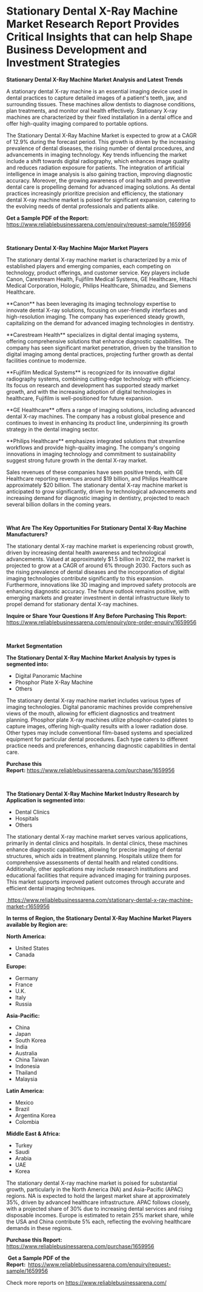 <p><h1>Stationary Dental X-Ray Machine Market Research Report Provides Critical Insights that can help Shape Business Development and Investment Strategies</h1></p><p><strong>Stationary Dental X-Ray Machine Market Analysis and Latest Trends</strong></p>
<p><p>A stationary dental X-ray machine is an essential imaging device used in dental practices to capture detailed images of a patient's teeth, jaw, and surrounding tissues. These machines allow dentists to diagnose conditions, plan treatments, and monitor oral health effectively. Stationary X-ray machines are characterized by their fixed installation in a dental office and offer high-quality imaging compared to portable options. </p><p>The Stationary Dental X-Ray Machine Market is expected to grow at a CAGR of 12.9% during the forecast period. This growth is driven by the increasing prevalence of dental diseases, the rising number of dental procedures, and advancements in imaging technology. Key trends influencing the market include a shift towards digital radiography, which enhances image quality and reduces radiation exposure for patients. The integration of artificial intelligence in image analysis is also gaining traction, improving diagnostic accuracy. Moreover, the growing awareness of oral health and preventive dental care is propelling demand for advanced imaging solutions. As dental practices increasingly prioritize precision and efficiency, the stationary dental X-ray machine market is poised for significant expansion, catering to the evolving needs of dental professionals and patients alike.</p></p>
<p><strong>Get a Sample PDF of the Report:&nbsp;</strong> <a href="https://www.reliablebusinessarena.com/enquiry/request-sample/1659956?utm_campaign=2928&utm_medium=2&utm_source=Github&utm_content=ia&utm_term=29032025&utm_id=stationary-dental-x-ray-machine">https://www.reliablebusinessarena.com/enquiry/request-sample/1659956</a></p>
<p>&nbsp;</p>
<p><strong>Stationary Dental X-Ray Machine Major Market Players</strong></p>
<p><p>The stationary dental X-ray machine market is characterized by a mix of established players and emerging companies, each competing on technology, product offerings, and customer service. Key players include Canon, Carestream Health, Fujifilm Medical Systems, GE Healthcare, Hitachi Medical Corporation, Hologic, Philips Healthcare, Shimadzu, and Siemens Healthcare.</p><p>**Canon** has been leveraging its imaging technology expertise to innovate dental X-ray solutions, focusing on user-friendly interfaces and high-resolution imaging. The company has experienced steady growth, capitalizing on the demand for advanced imaging technologies in dentistry.</p><p>**Carestream Health** specializes in digital dental imaging systems, offering comprehensive solutions that enhance diagnostic capabilities. The company has seen significant market penetration, driven by the transition to digital imaging among dental practices, projecting further growth as dental facilities continue to modernize.</p><p>**Fujifilm Medical Systems** is recognized for its innovative digital radiography systems, combining cutting-edge technology with efficiency. Its focus on research and development has supported steady market growth, and with the increasing adoption of digital technologies in healthcare, Fujifilm is well-positioned for future expansion.</p><p>**GE Healthcare** offers a range of imaging solutions, including advanced dental X-ray machines. The company has a robust global presence and continues to invest in enhancing its product line, underpinning its growth strategy in the dental imaging sector.</p><p>**Philips Healthcare** emphasizes integrated solutions that streamline workflows and provide high-quality imaging. The company's ongoing innovations in imaging technology and commitment to sustainability suggest strong future growth in the dental X-ray market.</p><p>Sales revenues of these companies have seen positive trends, with GE Healthcare reporting revenues around $19 billion, and Philips Healthcare approximately $20 billion. The stationary dental X-ray machine market is anticipated to grow significantly, driven by technological advancements and increasing demand for diagnostic imaging in dentistry, projected to reach several billion dollars in the coming years.</p></p>
<p>&nbsp;</p>
<p><strong>What Are The Key Opportunities For Stationary Dental X-Ray Machine Manufacturers?</strong></p>
<p><p>The stationary dental X-ray machine market is experiencing robust growth, driven by increasing dental health awareness and technological advancements. Valued at approximately $1.5 billion in 2022, the market is projected to grow at a CAGR of around 6% through 2030. Factors such as the rising prevalence of dental diseases and the incorporation of digital imaging technologies contribute significantly to this expansion. Furthermore, innovations like 3D imaging and improved safety protocols are enhancing diagnostic accuracy. The future outlook remains positive, with emerging markets and greater investment in dental infrastructure likely to propel demand for stationary dental X-ray machines.</p></p>
<p><strong>Inquire or Share Your Questions If Any Before Purchasing This Report:</strong> <a href="https://www.reliablebusinessarena.com/enquiry/pre-order-enquiry/1659956?utm_campaign=2928&utm_medium=2&utm_source=Github&utm_content=ia&utm_term=29032025&utm_id=stationary-dental-x-ray-machine">https://www.reliablebusinessarena.com/enquiry/pre-order-enquiry/1659956</a></p>
<p>&nbsp;</p>
<p><strong>Market Segmentation</strong></p>
<p><strong>The Stationary Dental X-Ray Machine Market Analysis by types is segmented into:</strong></p>
<p><ul><li>Digital Panoramic Machine</li><li>Phosphor Plate X-Ray Machine</li><li>Others</li></ul></p>
<p><p>The stationary dental X-ray machine market includes various types of imaging technologies. Digital panoramic machines provide comprehensive views of the mouth, allowing for efficient diagnostics and treatment planning. Phosphor plate X-ray machines utilize phosphor-coated plates to capture images, offering high-quality results with a lower radiation dose. Other types may include conventional film-based systems and specialized equipment for particular dental procedures. Each type caters to different practice needs and preferences, enhancing diagnostic capabilities in dental care.</p></p>
<p><strong>Purchase this Report:&nbsp;</strong><a href="https://www.reliablebusinessarena.com/purchase/1659956?utm_campaign=2928&utm_medium=2&utm_source=Github&utm_content=ia&utm_term=29032025&utm_id=stationary-dental-x-ray-machine">https://www.reliablebusinessarena.com/purchase/1659956</a></p>
<p>&nbsp;</p>
<p><strong>The Stationary Dental X-Ray Machine Market Industry Research by Application is segmented into:</strong></p>
<p><ul><li>Dental Clinics</li><li>Hospitals</li><li>Others</li></ul></p>
<p><p>The stationary dental X-ray machine market serves various applications, primarily in dental clinics and hospitals. In dental clinics, these machines enhance diagnostic capabilities, allowing for precise imaging of dental structures, which aids in treatment planning. Hospitals utilize them for comprehensive assessments of dental health and related conditions. Additionally, other applications may include research institutions and educational facilities that require advanced imaging for training purposes. This market supports improved patient outcomes through accurate and efficient dental imaging techniques.</p></p>
<p><a href="https://www.reliablebusinessarena.com/stationary-dental-x-ray-machine-market-r1659956?utm_campaign=2928&utm_medium=2&utm_source=Github&utm_content=ia&utm_term=29032025&utm_id=stationary-dental-x-ray-machine">&nbsp;https://www.reliablebusinessarena.com/stationary-dental-x-ray-machine-market-r1659956</a></p>
<p><strong>In terms of Region, the Stationary Dental X-Ray Machine Market Players available by Region are:</strong></p>
<p>
    <p> <strong> North America: </strong>
        <ul>
            <li>United States</li>
            <li>Canada</li>
        </ul>
        </p> 
    <p> <strong> Europe: </strong>
        <ul>
            <li>Germany</li>
            <li>France</li>
            <li>U.K.</li>
            <li>Italy</li>
            <li>Russia</li>
        </ul>
        </p> 
    <p> <strong> Asia-Pacific: </strong>
        <ul>
            <li>China</li>
            <li>Japan</li>
            <li>South Korea</li>
            <li>India</li>
            <li>Australia</li>
            <li>China Taiwan</li>
            <li>Indonesia</li>
            <li>Thailand</li>
            <li>Malaysia</li>
        </ul>
        </p> 
    <p> <strong> Latin America: </strong>
        <ul>
            <li>Mexico</li>
            <li>Brazil</li>
            <li>Argentina Korea</li>
            <li>Colombia</li>
        </ul>
        </p> 
    <p> <strong> Middle East & Africa: </strong>
        <ul>
            <li>Turkey</li>
            <li>Saudi</li>
            <li>Arabia</li>
            <li>UAE</li>
            <li>Korea</li>
        </ul>
    </p>
    </p>
<p><p>The stationary dental X-ray machine market is poised for substantial growth, particularly in the North America (NA) and Asia-Pacific (APAC) regions. NA is expected to hold the largest market share at approximately 35%, driven by advanced healthcare infrastructure. APAC follows closely, with a projected share of 30% due to increasing dental services and rising disposable incomes. Europe is estimated to retain 25% market share, while the USA and China contribute 5% each, reflecting the evolving healthcare demands in these regions.</p></p>
<p><strong>Purchase this Report: </strong><a href="https://www.reliablebusinessarena.com/purchase/1659956?utm_campaign=2928&utm_medium=2&utm_source=Github&utm_content=ia&utm_term=29032025&utm_id=stationary-dental-x-ray-machine">https://www.reliablebusinessarena.com/purchase/1659956</a></p>
<p>&nbsp;<strong>Get a Sample PDF of the Report:&nbsp;&nbsp;</strong><a href="https://www.reliablebusinessarena.com/enquiry/request-sample/1659956?utm_campaign=2928&utm_medium=2&utm_source=Github&utm_content=ia&utm_term=29032025&utm_id=stationary-dental-x-ray-machine">https://www.reliablebusinessarena.com/enquiry/request-sample/1659956</a></p>
<p><strong></strong></p>
<p>Check more reports on <a href="https://www.reliablebusinessarena.com/?utm_campaign=2928&utm_medium=2&utm_source=Github&utm_content=ia&utm_term=29032025&utm_id=stationary-dental-x-ray-machine">https://www.reliablebusinessarena.com/</a></p>